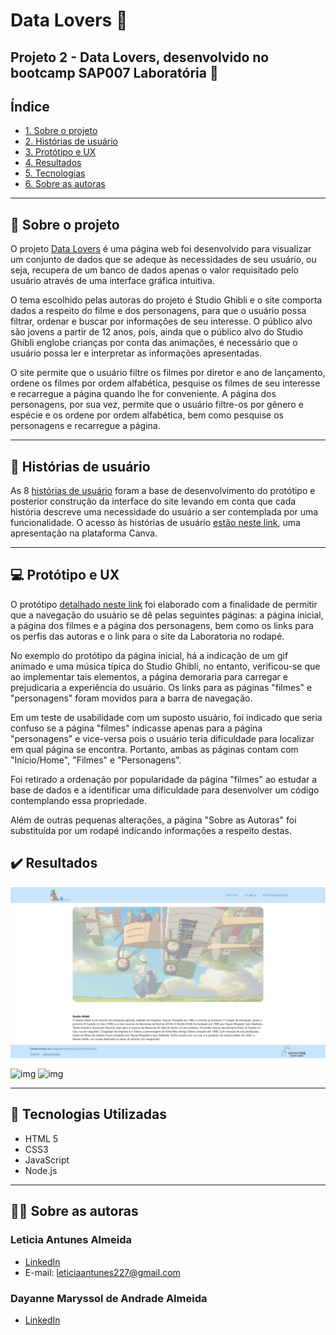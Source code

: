 # Data Lovers :blue_heart:

## Projeto 2 - Data Lovers, desenvolvido no bootcamp SAP007 Laboratória :yellow_heart:

## Índice

* [1. Sobre o projeto](#dart-sobre-o-projeto)
* [2. Histórias de usuário](#bookmark_tabs-histórias-de-usuário)
* [3. Protótipo e UX](#computer-protótipo-e-UX)
* [4. Resultados](#%EF%B8%8F-resultados)
* [5. Tecnologias](#robot-tecnologias)
* [6. Sobre as autoras](#woman_technologist-sobre-a-autora)

---
## :dart: Sobre o projeto 

O projeto [Data Lovers](https://github.com/leticiaantunesjpeg/SAP007-data-lovers) é uma página web foi desenvolvido para visualizar um conjunto de dados que se adeque às necessidades de seu usuário, ou seja, recupera de um banco de dados apenas o valor requisitado pelo usuário através de uma interface gráfica intuitiva.

O tema escolhido pelas autoras do projeto é Studio Ghibli e o site comporta dados a respeito do filme e dos personagens, para que o usuário possa filtrar, ordenar e buscar por informações de seu interesse. O público alvo são jovens a partir de 12 anos, pois, ainda que o público alvo do Studio Ghibli englobe crianças por conta das animações, é necessário que o usuário possa ler e interpretar as informações apresentadas.

O site permite que o usuário filtre os filmes por diretor e ano de lançamento, ordene os filmes por ordem alfabética, pesquise os filmes de seu interesse e recarregue a página quando lhe for conveniente. A página dos personagens, por sua vez, permite que o usuário filtre-os por gênero e espécie e os ordene por ordem alfabética, bem como pesquise os personagens e recarregue a página.

---
## :bookmark_tabs: Histórias de usuário
As 8 [histórias de usuário](https://www.canva.com/design/DAE3-YMQvbE/view?utm_content=DAE3-YMQvbE&utm_campaign=designshare&utm_medium=link&utm_source=publishsharelink) foram a base de desenvolvimento do protótipo e posterior construção da interface do site levando em conta que cada história descreve uma necessidade do usuário a ser contemplada por uma funcionalidade. O acesso às histórias de usuário [estão neste link](https://www.canva.com/design/DAE3-YMQvbE/view?utm_content=DAE3-YMQvbE&utm_campaign=designshare&utm_medium=link&utm_source=publishsharelink), uma apresentação na plataforma Canva.

---
## :computer: Protótipo e UX

O protótipo [detalhado neste link](https://www.canva.com/design/DAE4EHzgZD0/lDFEg3JauA7tJ4q-WJ3EQQ/view?utm_content=DAE4EHzgZD0&utm_campaign=designshare&utm_medium=link&utm_source=publishsharelink) foi elaborado com a finalidade de permitir que a navegação do usuário se dê pelas seguintes páginas: a página inicial, a página dos filmes e a página dos personagens, bem como os links para os perfis das autoras e o link para o site da Laboratoria no rodapé.

No exemplo do protótipo da página inicial, há a indicação de um gif animado e uma música típica do Studio Ghibli, no entanto, verificou-se que ao implementar tais elementos, a página demoraria para carregar e prejudicaria a experiência do usuário. Os links para as páginas "filmes" e "personagens" foram movidos para a barra de navegação.

Em um teste de usabilidade com um suposto usuário, foi indicado que seria confuso se a página "filmes" indicasse apenas para a página "personagens" e vice-versa pois o usuário teria dificuldade para localizar em qual página se encontra. Portanto, ambas as páginas contam com "Início/Home", "Filmes" e "Personagens".

Foi retirado a ordenação por popularidade da página "filmes" ao estudar a base de dados e a identificar uma dificuldade para desenvolver um código contemplando essa propriedade.

Além de outras pequenas alterações, a página "Sobre as Autoras" foi substituída por um rodapé indicando informações a respeito destas.

## ✔️ Resultados

![img](./src/imagens/tela1.png)
![img](./src/imagens/tela2.png)
![img](./src/imagens/tela3.png)

---
## :robot: Tecnologias Utilizadas

- HTML 5
- CSS3
- JavaScript
- Node.js

---
## :woman_technologist: Sobre as autoras
### Leticia Antunes Almeida

- [LinkedIn](https://www.linkedin.com/in/leticiaantunes95/)
- E-mail: leticiaantunes227@gmail.com

### Dayanne Maryssol de Andrade Almeida

- [LinkedIn](https://www.linkedin.com/in/dayannemaryssol/)
